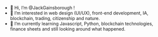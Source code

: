 - 👋 Hi, I’m @JackGainsborough !
- 👀 I’m interested in web design (UI/UX), front-end development, IA, blockchain, trading, citizenship and nature.
- 🌱 I’m currently learning Javascript, Python, blockchain technologies, finance sheets and still looking around what happened.

<!---
JackGainsborough/JackGainsborough is a ✨ special ✨ repository because its `README.md` (this file) appears on your GitHub profile.
You can click the Preview link to take a look at your changes.
--->
